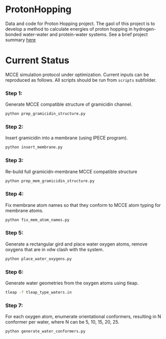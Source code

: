 # ProtonHopping
Data and code for Proton Hopping project. The gaol of this project is to develop a method to calculate
energies of proton hopping in hydrogen-bonded water-water and protein-water systems. See a brief project summary [here](http://kamranhaider.org/projects.html)

# Current Status
MCCE simulation protocol under optimization. Current inputs can be reproduced as follows. All scripts should be run from
`scripts` subfolder.

### Step 1:
Generate MCCE compatible structure of gramicidin channel.
```python
python prep_gramicidin_structure.py
``` 
### Step 2:
Insert gramicidin into a membrane (using IPECE program).
```python
python insert_membrane.py
``` 
### Step 3:
Re-build full gramicidn-membrane MCCE compatible structure
```python
python prep_mem_gramicidin_structure.py
``` 
### Step 4:
Fix membrane atom names so that they conform to MCCE atom typing for membrane atoms.
```python
python fix_mem_atom_names.py
``` 
### Step 5:
Generate a rectangular gird and place water oxygen atoms, remove oxygens that
are in vdw clash with the system.
```python
python place_water_oxygens.py
```
### Step 6:
Generate water geometries from the oxygen atoms using tleap.
```bash
tleap -f tleap_type_waters.in
```
### Step 7:
For each oxygen atom, enumerate orientational conformers, resulting in N conformer per water,
where N can be 5, 10, 15, 20, 25.
```python
python generate_water_conformers.py
``` 



